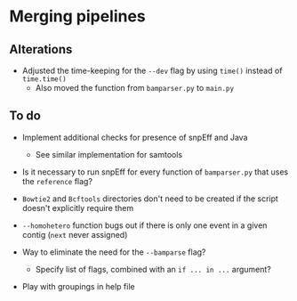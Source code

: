 # Merging pipelines

## Alterations

* Adjusted the time-keeping for the `--dev` flag by using `time()` instead of `time.time()`
  * Also moved the function from `bamparser.py` to `main.py`


## To do

* Implement additional checks for presence of snpEff and Java
  * See similar implementation for samtools

* Is it necessary to run snpEff for every function of `bamparser.py` that uses the `reference` flag?

* `Bowtie2` and `Bcftools` directories don't need to be created if the script doesn't explicitly require them

* `--homohetero` function bugs out if there is only one event in a given contig (`next` never assigned)

* Way to eliminate the need for the `--bamparse` flag?
  * Specify list of flags, combined with an `if ... in ...` argument?

* Play with groupings in help file
